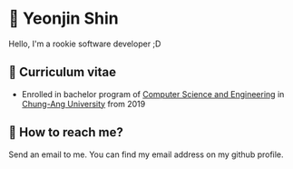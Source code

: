 # 🔰 Yeonjin Shin
Hello, I'm a rookie software developer ;D

## 👣 Curriculum vitae
- Enrolled in bachelor program of [Computer Science and Engineering](https://cse.cau.ac.kr) in [Chung-Ang University](https://www.cau.ac.kr) from 2019

## 💌 How to reach me?
Send an email to me. You can find my email address on my github profile.
